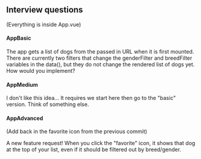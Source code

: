 ## Interview questions

(Everything is inside App.vue)

#### AppBasic

The app gets a list of dogs from the passed in URL when it is first mounted. There are currently two filters that change the genderFilter and breedFilter variables in the data(), but they do not change the rendered list of dogs yet. How would you implement? 

#### AppMedium

I don't like this idea... It requires we start here then go to the "basic" version. Think of something else.
<!-- Redo the filters as methods that trigger with event values, which manually manipulates the data().dogs array. Ask how this could be improved. -->

#### AppAdvanced

(Add back in the favorite icon from the previous commit)

A new feature request! When you click the "favorite" icon, it shows that dog at the top of your list, even if it should be filtered out by breed/gender.